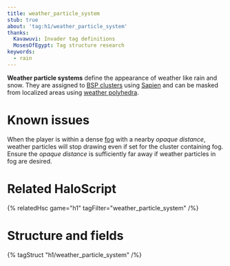```yaml
---
title: weather_particle_system
stub: true
about: 'tag:h1/weather_particle_system'
thanks:
  Kavawuvi: Invader tag definitions
  MosesOfEgypt: Tag structure research
keywords:
  - rain
---
```

**Weather particle systems** define the appearance of weather like rain and snow. They are assigned to [BSP clusters](~scenario_structure_bsp#clusters-and-cluster-data) using [Sapien](~h1-sapien) and can be masked from localized areas using [weather polyhedra](~scenario_structure_bsp#weather-polyhedra).

# Known issues
When the player is within a dense [fog](~) with a nearby _opaque distance_, weather particles will stop drawing even if set for the cluster containing fog. Ensure the _opaque distance_ is sufficiently far away if weather particles in fog are desired.

# Related HaloScript
{% relatedHsc game="h1" tagFilter="weather_particle_system" /%}

# Structure and fields

{% tagStruct "h1/weather_particle_system" /%}

